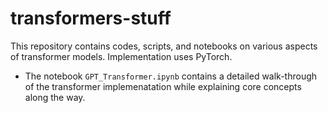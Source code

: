 # transformers-stuff
This repository contains codes, scripts, and notebooks on various aspects of transformer models. Implementation uses PyTorch. 

- The notebook `GPT_Transformer.ipynb` contains a detailed walk-through of the transformer implemenatation while explaining core concepts along the way. 

